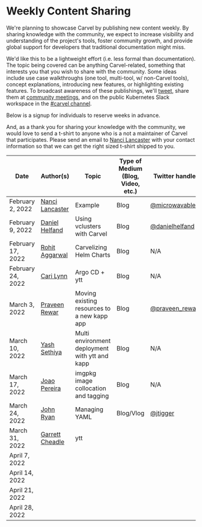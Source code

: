 # Weekly Content Sharing
We're planning to showcase Carvel by publishing new content weekly. By sharing knowledge with the community, we expect to increase visibility and understanding of the project's tools, foster community growth, and provide global support for developers that traditional documentation might miss.

We'd like this to be a lightweight effort (i.e. less formal than documentation). The topic being covered can be anything Carvel-related, something that interests you that you wish to share with the community. Some ideas include use case walkthroughs (one tool, multi-tool, w/ non-Carvel tools), concept explanations, introducing new features, or highlighting existing features. To broadcast awareness of these publishings, we'll [tweet](https://twitter.com/carvel_dev), share them at [community meetings](https://hackmd.io/F7g3RT2hR3OcIh-Iznk2hw), and on the public Kubernetes Slack workspace in the [#carvel channel](https://kubernetes.slack.com/archives/CH8KCCKA5).

Below is a signup for individuals to reserve weeks in advance. 

And, as a thank you for sharing your knowledge with the community, we would love to send a t-shirt to anyone who is a not a maintainer of Carvel that participates. Please send an email to [Nanci Lancaster](mailto:nancil@vmware.com) with your contact information so that we can get the right sized t-shirt shipped to you.

| Date | Author(s)                                             | Topic                                          | Type of Medium (Blog, Video, etc.) | Twitter handle |
| --- |-------------------------------------------------------|------------------------------------------------| --- | --- |
| February 2, 2022 | [Nanci Lancaster](https://github.com/microwavables)   | Example                                        | Blog | [@microwavables](https://twitter.com/microwavables) |
| February 9, 2022 | [Daniel Helfand](https://github.com/danielhelfand)    | Using vclusters with Carvel                    | Blog | [@danielhelfand](https://twitter.com/danielhelfand) |
| February 17, 2022 | [Rohit Aggarwal](https://github.com/rohitagg2020)     | Carvelizing Helm Charts                        | Blog | N/A |
| February 24, 2022 | [Cari Lynn](https://github.com/cari-lynn)             | Argo CD + ytt                                  | Blog | N/A |
| March 3, 2022 | [Praveen Rewar](https://github.com/praveenrewar)      | Moving existing resources to a new kapp app    | Blog | [@praveen_rewar](https://twitter.com/praveen_rewar) |
| March 10, 2022 | [Yash Sethiya](https://github.com/sethiyash)          | Multi environment deployment with ytt and kapp | Blog | N/A |
| March 17, 2022 | [Joao Pereira](https://github.com/joaopapereira)      | imgpkg image collocation and tagging           | Blog | N/A |
| March 24, 2022 | [John Ryan](https://github.com/pivotaljohn)           | Managing YAML | Blog/Vlog | [@jtigger](https://twitter.com/jtigger)
| March 31, 2022 | [Garrett Cheadle](https://github.com/gcheadle-vmware) | ytt                                            |
| April 7, 2022 |                                                       |                                                |
| April 14, 2022 |                                                       |                                                |
| April 21, 2022 |                                                       |                                                |
| April 28, 2022 |                                                       |                                                |

